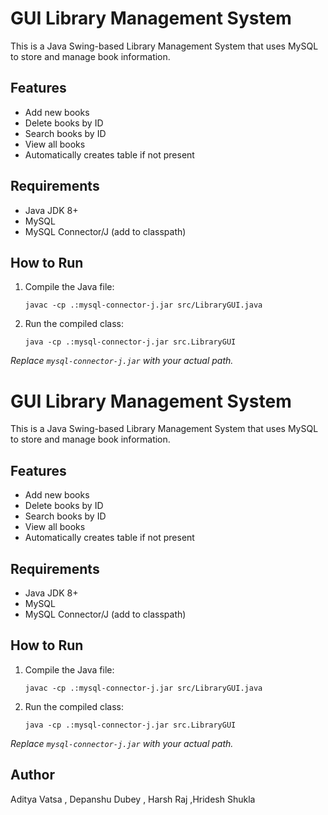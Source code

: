 # GUI Library Management System

This is a Java Swing-based Library Management System that uses MySQL to store and manage book information.

## Features

- Add new books
- Delete books by ID
- Search books by ID
- View all books
- Automatically creates table if not present

## Requirements

- Java JDK 8+
- MySQL
- MySQL Connector/J (add to classpath)

## How to Run

1. Compile the Java file:
   ```
   javac -cp .:mysql-connector-j.jar src/LibraryGUI.java
   ```

2. Run the compiled class:
   ```
   java -cp .:mysql-connector-j.jar src.LibraryGUI
   ```

*Replace `mysql-connector-j.jar` with your actual path.*
# GUI Library Management System

This is a Java Swing-based Library Management System that uses MySQL to store and manage book information.

## Features

- Add new books
- Delete books by ID
- Search books by ID
- View all books
- Automatically creates table if not present

## Requirements

- Java JDK 8+
- MySQL
- MySQL Connector/J (add to classpath)

## How to Run

1. Compile the Java file:
   ```
   javac -cp .:mysql-connector-j.jar src/LibraryGUI.java
   ```

2. Run the compiled class:
   ```
   java -cp .:mysql-connector-j.jar src.LibraryGUI
   ```

*Replace `mysql-connector-j.jar` with your actual path.*


## Author

Aditya Vatsa , Depanshu Dubey , Harsh Raj ,Hridesh Shukla
